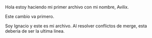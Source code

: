Hola estoy haciendo mi primer archivo con mi nombre, Avilix.

Este cambio va primero.

Soy Ignacio y este es mi archivo. Al resolver conflictos de merge, esta deberia de ser la ultima linea.

